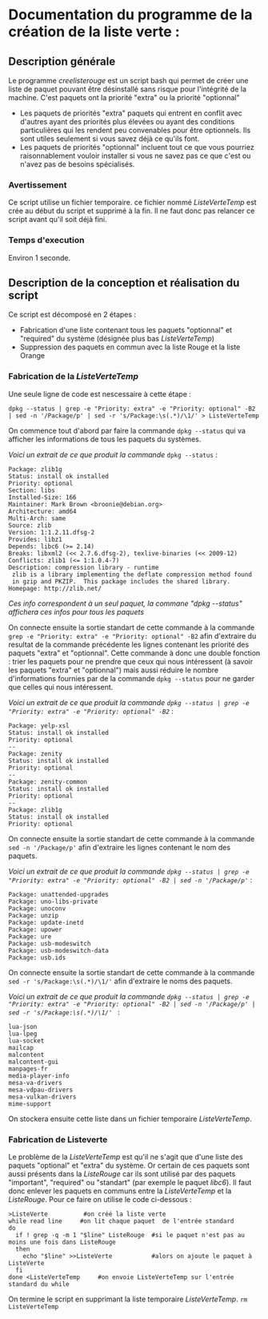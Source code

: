 # Documentation du programme de la création de la liste verte :

## Description générale
Le programme _creelisterouge_ est un script bash qui permet de créer une liste de paquet pouvant être désinstallé sans risque pour l'intégrité de la machine.
C'est paquets ont la priorité "extra" ou la priorité "optionnal"
- Les paquets de priorités "extra" paquets qui entrent en conflit avec d'autres ayant des priorités plus élevées ou ayant des conditions particulières qui les rendent peu convenables pour être optionnels. Ils sont utiles seulement si vous savez déjà ce qu'ils font.
- Les paquets de priorités "optionnal" incluent tout ce que vous pourriez raisonnablement vouloir installer si vous ne savez pas ce que c'est ou n'avez pas de besoins spécialisés.

### Avertissement

Ce script utilise un fichier temporaire. ce fichier nommé _ListeVerteTemp_ est crée au début du script et supprimé à la fin.
Il ne faut donc pas relancer ce script avant qu'il soit déjà fini.

### Temps d'execution

Environ 1 seconde.

## Description de la conception et réalisation du script

Ce script est décomposé en 2 étapes : 
- Fabrication d'une liste contenant tous les paquets "optionnal" et "required" du système (désignée plus bas _ListeVerteTemp_)
- Suppression des paquets en commun avec la liste Rouge et la liste Orange

### Fabrication de la _ListeVerteTemp_

Une seule ligne de code est nescessaire à cette étape :

```dpkg --status | grep -e "Priority: extra" -e "Priority: optional" -B2 | sed -n '/Package/p' | sed -r 's/Package:\s(.*)/\1/' > ListeVerteTemp```

On commence tout d'abord par faire la commande ```dpkg --status``` qui va afficher les informations de tous les paquets du systèmes.

_Voici un extrait de ce que produit la commande_ ```dpkg --status``` :
```
Package: zlib1g
Status: install ok installed
Priority: optional
Section: libs
Installed-Size: 166
Maintainer: Mark Brown <broonie@debian.org>
Architecture: amd64
Multi-Arch: same
Source: zlib
Version: 1:1.2.11.dfsg-2
Provides: libz1
Depends: libc6 (>= 2.14)
Breaks: libxml2 (<< 2.7.6.dfsg-2), texlive-binaries (<< 2009-12)
Conflicts: zlib1 (<= 1:1.0.4-7)
Description: compression library - runtime
 zlib is a library implementing the deflate compression method found
 in gzip and PKZIP.  This package includes the shared library.
Homepage: http://zlib.net/
```
_Ces info correspondent à un seul paquet, la commane "dpkg --status" affichera ces infos pour tous les paquets_

On connecte ensuite la sortie standart de cette commande à la commande ```grep -e "Priority: extra" -e "Priority: optional" -B2``` afin d'extraire du resultat de la commande précédente les lignes contenant les priorité des paquets "extra" et "optionnal". Cette commande à donc une double fonction : trier les paquets pour ne prendre que ceux qui nous intéressent (à savoir les paquets "extra" et "optionnal") mais aussi réduire le nombre d'informations fournies par de la commande ```dpkg --status``` pour ne garder que celles qui nous intéressent.

_Voici un extrait de ce que produit la commande ```dpkg --status | grep -e "Priority: extra" -e "Priority: optional" -B2```_ :
```
Package: yelp-xsl
Status: install ok installed
Priority: optional
--
Package: zenity
Status: install ok installed
Priority: optional
--
Package: zenity-common
Status: install ok installed
Priority: optional
--
Package: zlib1g
Status: install ok installed
Priority: optional
```

On connecte ensuite la sortie standart de cette commande à la commande ```sed -n '/Package/p'``` afin d'extraire les lignes contenant le nom des paquets.

_Voici un extrait de ce que produit la commande ```dpkg --status | grep -e "Priority: extra" -e "Priority: optional" -B2 | sed -n '/Package/p'```_ :
```
Package: unattended-upgrades
Package: uno-libs-private
Package: unoconv
Package: unzip
Package: update-inetd
Package: upower
Package: ure
Package: usb-modeswitch
Package: usb-modeswitch-data
Package: usb.ids
```

On connecte ensuite la sortie standart de cette commande à la commande ```sed -r 's/Package:\s(.*)/\1/'``` afin d'extraire le noms des paquets. 

_Voici un extrait de ce que produit la commande ```dpkg --status | grep -e "Priority: extra" -e "Priority: optional" -B2 | sed -n '/Package/p' | sed -r 's/Package:\s(.*)/\1/' ```_ :
```
lua-json
lua-lpeg
lua-socket
mailcap
malcontent
malcontent-gui
manpages-fr
media-player-info
mesa-va-drivers
mesa-vdpau-drivers
mesa-vulkan-drivers
mime-support
```
On stockera ensuite cette liste dans un fichier temporaire _ListeVerteTemp_.

### Fabrication de Listeverte

Le problème de la _ListeVerteTemp_ est qu'il ne s'agit que d'une liste des paquets "optional" et "extra" du système. Or certain de ces paquets sont aussi présents dans la _ListeRouge_  car ils sont utilisé par des paquets "important", "required" ou "standart" (par exemple le paquet _libc6_). Il faut donc enlever les paquets en communs entre la _ListeVerteTemp_ et la _ListeRouge_. Pour ce faire on utilise le code ci-dessous :
```
>ListeVerte          #on créé la liste verte
while read line     #on lit chaque paquet  de l'entrée standard
do
  if ! grep -q -m 1 "$line" ListeRouge  #si le paquet n'est pas au moins une fois dans ListeRouge
  then
    echo "$line" >>ListeVerte           #alors on ajoute le paquet à ListeVerte
  fi
done <ListeVerteTemp     #on envoie ListeVerteTemp sur l'entrée standard du while
```

On termine le script en supprimant la liste temporaire _ListeVerteTemp_.
```rm ListeVerteTemp```
